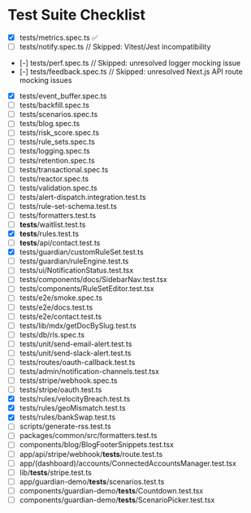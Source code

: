 # Test Suite Checklist

- [x] tests/metrics.spec.ts ✅
- [ ] tests/notify.spec.ts // Skipped: Vitest/Jest incompatibility
- [-] tests/perf.spec.ts // Skipped: unresolved logger mocking issue
- [-] tests/feedback.spec.ts // Skipped: unresolved Next.js API route mocking issues
- [x] tests/event_buffer.spec.ts
- [ ] tests/backfill.spec.ts
- [ ] tests/scenarios.spec.ts
- [ ] tests/blog.spec.ts
- [ ] tests/risk_score.spec.ts
- [ ] tests/rule_sets.spec.ts
- [ ] tests/logging.spec.ts
- [ ] tests/retention.spec.ts
- [ ] tests/transactional.spec.ts
- [ ] tests/reactor.spec.ts
- [ ] tests/validation.spec.ts
- [ ] tests/alert-dispatch.integration.test.ts
- [ ] tests/rule-set-schema.test.ts
- [ ] tests/formatters.test.ts
- [ ] **tests**/waitlist.test.ts
- [x] **tests**/rules.test.ts
- [ ] **tests**/api/contact.test.ts
- [x] tests/guardian/customRuleSet.test.ts
- [ ] tests/guardian/ruleEngine.test.ts
- [ ] tests/ui/NotificationStatus.test.tsx
- [ ] tests/components/docs/SidebarNav.test.tsx
- [ ] tests/components/RuleSetEditor.test.tsx
- [ ] tests/e2e/smoke.spec.ts
- [ ] tests/e2e/docs.test.ts
- [ ] tests/e2e/contact.test.ts
- [ ] tests/lib/mdx/getDocBySlug.test.ts
- [ ] tests/db/rls.spec.ts
- [ ] tests/unit/send-email-alert.test.ts
- [ ] tests/unit/send-slack-alert.test.ts
- [ ] tests/routes/oauth-callback.test.ts
- [ ] tests/admin/notification-channels.test.tsx
- [ ] tests/stripe/webhook.spec.ts
- [ ] tests/stripe/oauth.test.ts
- [x] tests/rules/velocityBreach.test.ts
- [x] tests/rules/geoMismatch.test.ts
- [x] tests/rules/bankSwap.test.ts
- [ ] scripts/generate-rss.test.ts
- [ ] packages/common/src/formatters.test.ts
- [ ] components/blog/BlogFooterSnippets.test.tsx
- [ ] app/api/stripe/webhook/**tests**/route.test.ts
- [ ] app/(dashboard)/accounts/ConnectedAccountsManager.test.tsx
- [ ] lib/**tests**/stripe.test.ts
- [ ] app/guardian-demo/**tests**/scenarios.test.ts
- [ ] components/guardian-demo/**tests**/Countdown.test.tsx
- [ ] components/guardian-demo/**tests**/ScenarioPicker.test.tsx
